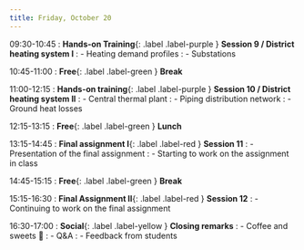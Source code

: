 ```yaml
---
title: Friday, October 20
---
```


09:30-10:45
: **Hands-on Training**{: .label .label-purple } **Session 9 / District heating system I**
: - Heating demand profiles
: - Substations

10:45-11:00 
: **Free**{: .label .label-green } **Break**

11:00-12:15 
: **Hands-on training**{: .label .label-purple } **Session 10 / District heating system II**
: - Central thermal plant
: - Piping distribution network
: - Ground heat losses

12:15-13:15 
: **Free**{: .label .label-green } **Lunch**

13:15-14:45 
: **Final assignment I**{: .label .label-red } **Session 11**
: - Presentation of the final assignment
: - Starting to work on the assignment in class

14:45-15:15 
: **Free**{: .label .label-green } **Break**

15:15-16:30
: **Final Assignment II**{: .label .label-red } **Session 12**
: - Continuing to work on the final assignment

16:30-17:00
: **Social**{: .label .label-yellow } **Closing remarks**
: - Coffee and sweets 🍭
: - Q&A
: - Feedback from students
